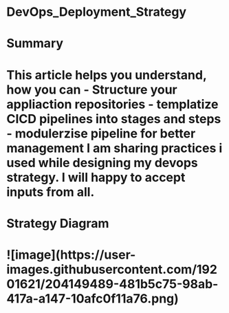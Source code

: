 # DevOps_Deployment_Strategy
<H1>Summary<H1>
 This article helps you understand, how you can 
  - Structure your appliaction repositories 
  - templatize CICD pipelines into stages and steps 
  - modulerzise pipeline for better management 
 I am sharing practices i used while designing my devops strategy. I will happy to accept inputs from all. 

<H1> Strategy Diagram <H1>
![image](https://user-images.githubusercontent.com/19201621/204149489-481b5c75-98ab-417a-a147-10afc0f11a76.png)
